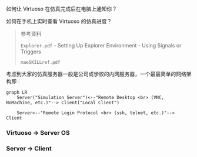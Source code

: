 ## 

如何让 Virtuoso 在仿真完成后在电脑上通知你？

如何在手机上实时查看 Virtuoso 的仿真进度？

> 参考资料
>
> `Explorer.pdf` - Setting Up Explorer Environment - Using Signals or Triggers
>
>  `maeSKILLref.pdf`


考虑到大家的仿真服务器一般是公司或学校的内网服务器，一个最最简单的网络架构即：

```mermaid
graph LR
    Server("Simulation Server")<--"Remote Desktop <br> (VNC, NoMachine, etc.)"--> Client("Local Client")
    
    Server<--"Remote Login Protocol <br> (ssh, telnet, etc.)"--> Client
```


### Virtuoso → Server OS




### Server → Client


